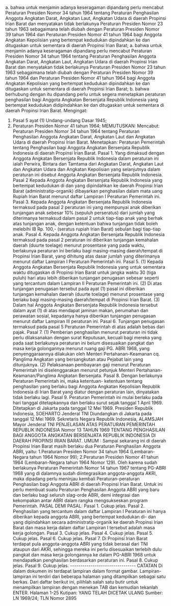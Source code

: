  a. bahwa untuk menjamin adanya keseragaman dipandang perlu mencabut Peraturan Presiden Nomor 34 tahun 1964 tentang Peraturan Penghasilan Anggota Angkatan Darat, Angkatan Laut, Angkatan Udara di daerah Propinsi Irian Barat dan menyatakan tidak berlakunya Peraturan Presiden Nomor 23 tahun 1963 sebagaimana telah diubah dengan Peraturan Presiden Nomor 39 tahun 1964 dan Peraturan Presiden Nomor 41 tahun 1964 bagi Anggota Angkatan Kepolisian yang bertempat kedudukan dipindahkan ke dan ditugaskan untuk sementara di daerah Propinsi Irian Barat; a. bahwa untuk menjamin adanya keseragaman dipandang perlu mencabut Peraturan Presiden Nomor 34 tahun 1964 tentang Peraturan Penghasilan Anggota Angkatan Darat, Angkatan Laut, Angkatan Udara di daerah Propinsi Irian Barat dan menyatakan tidak berlakunya Peraturan Presiden Nomor 23 tahun 1963 sebagaimana telah diubah dengan Peraturan Presiden Nomor 39 tahun 1964 dan Peraturan Presiden Nomor 41 tahun 1964 bagi Anggota Angkatan Kepolisian yang bertempat kedudukan dipindahkan ke dan ditugaskan untuk sementara di daerah Propinsi Irian Barat;
b. bahwa berhubung dengan itu dipandang perlu untuk segera menetapkan peraturan penghasilan bagi Anggota Angkatan Bersenjata Republik Indonesia yang bertempat kedudukan didipindahkan ke dan ditugaskan untuk sementara di daerah Propinsi Irian Barat. Mengingat:
1. Pasal 5 ayat (1) Undang-undang Dasar 1945;
2. Peraturan Presiden Nomor 41 tahun 1964;
MEMUTUSKAN:
 Mencabut: Peraturan Presiden Nomor 34 tahun 1964 tentang Peraturan Penghasilan Anggota Angkatan Darat, Angkatan Laut dan Angkatan Udara di daerah Propinsi Irian Barat. Menetapkan: Peraturan Pemerintah tentang Penghasilan bagi Anggota Angkatan Bersenjata Republik Indonesia di daerah Propinsi Irian Barat. Pasal 1. Yang dimaksud dengan Anggota Angkatan Bersenjata Republik Indonesia dalam peraturan ini ialah Perwira, Bintara dan Tamtama dari Angkatan Darat, Angkatan Laut dan Angkatan Udara dan Angkatan Kepolisian yang selanjutnya dalam peraturan ini disebut Anggota Angkatan Bersenjata Republik Indonesia. Pasal 2 Kepada Anggota Angkatan Bersenjata Republik Indonesia yang bertempat kedudukan di dan yang dipindahkan ke daerah Propinsi Irian Barat (administratip-organik) dibayarkan penghasilan dalam mata uang Rupiah Irian Barat menurut daftar Lampiran I Peraturan Pemerintah ini. Pasal 3. Kepada Anggota Angkatan Bersenjata Republik Indonesia termaksud pada pasal 2 peraturan ini yang mempunyai anak diberikan tunjangan anak sebesar 10% (sepuluh perseratus) dari jumlah yang diterimanya termaksud dalam pasal 2 untuk tiap-tiap anak yang berhak atas tunjangan anak, dengan ketentuan bahwa tunjangan tidak boleh melebihi IB Rp. 100,- (seratus rupiah Irian Barat) sebulan bagi tiap-tiap anak. Pasal 4. Kepada Anggota Angkatan Bersenjata Republik Indonesia termaksud pada pasal 2 peraturan ini diberikan tunjangan kemahalan daerah (duurte toelage) menurut prosentase yang pada waktu, berlakunya peraturan ini berlaku bagi masing-masing daerah/tempat di Propinsi Irian Barat, yang dihitung atas dasar jumlah yang diterimanya menurut daftar Lampiran I Peraturan Pemerintah ini. Pasal 5. (1) Kepada Anggota Angkatan Bersenjata Republik Indonesia yang untuk sementara waktu ditugaskan di Propinsi Irian Barat untuk jangka waktu 30 (tiga puluh) hari atau lebih diberikan tunjangan penugasan sebesar seperti yang tercantum dalam Lampiran II Peraturan Pemerintah ini. (2) Di atas tunjangan penugasan tersebut pada ayat (1) pasal ini diberikan tunjangan kemahalan daerah (duurte toelage) menurut prosentase yang beriaku bagi masing-masing daerah/tempat di Propinsi Irian Barat. (3) Dalam hal Anggota Angkatan Bersenjata Republik Indonesia tersebut dalam ayat (1) di atas mendapat jaminan makan, perumahan dan perawatan sosial, kepadanya hanya diberikan tunjangan penugasan menurut daftar Lampiran III peraturan ini. Pasal 6. Tunjangan penugasan termaksud pada pasal 5 Peraturan Pemerintah di atas adalah bebas dari pajak. Pasal 7. (1) Pemberian penghasilan menurut peraturan ini tidak perlu dilaksanakan dengan surat Keputusan, kecuali bagi mereka yang pada saat berlakunya peraturan ini belum disesuaikan pangkat dan masa kerja golongannya menurut ruang gaji PG. ABRI 1968, yang penyenggaraannya dilakukan oleh Menteri Pertahanan-Keamanan cq. Panglima Angkatan yang bersangkutan atau Pejabat lain yang ditunjuknya. (2) Pelaksanaan pembayaran gaji menurut Peraturan Pemerintah ini diselenggarakan menurut petunjuk Menteri Pertahanan- Keamanan/Panglima Angkatan Bersenjata. Pasal 8. Dengan berlakunya Peraturan Pemerintah ini, maka ketentuan- ketentuan tentang penghasilan yang berlaku bagi Anggota Angkatan Kepolisian Republik Indonesia di Irian Barat yang diatur dengan peraturan lain, dinyatakan tidak berlaku lagi. Pasal 9. Peraturan Pemerintah ini mulai berlaku pada hari tanggal ditetapkannya dan berlaku surut sejak tanggal 1 April 1969. Ditetapkan di Jakarta pada tanggal 12 Mei 1969. Presiden Republik Indonesia, SOEHARTO Jenderal TNI Diundangkan di Jakarta pada tanggal 12 Mei 1969. Sekretaris Negara Republik Indonesia, ALAMSJAH Mayor Jenderal TNI PENJELASAN ATAS PERATURAN PEMERINTAH REPUBLIK INDONESIA Nomor 13 TAHUN 1969 TENTANG PENGHASILAN BAGI ANGGOTA ANGKATAN BERSENJATA REPUBLIK INDONESIA DI DAERAH PROPINSI IRIAN BARAT. UMUM : Sampai sekarang ini di daerah Propinsi Irian Barat masih berlaku dua Peraturan Penghasilan Anggota ABRI, yaitu:
1.Peraturan Presiden Nomor 34 tahun 1964 (Lembaran-Negara tahun 1964 Nomor 99);
2.Peraturan Presiden Nomor 41 tahun 1964 (Lembaran-Negara tahun 1964 Nomor 129). Oleh karena sudah berlakunya Peraturan Pemerintah Nomor 14 tahun 1967 tentang PG-ABRI 1968 yang di dalamnya sudah diintegrasikan anggota-anggota AKRI, maka dipadang perlu meninjau kembali Peraturan-peraturan Penghasilan bagi Anggota ABRI di daerah Propinsi Irian Barat. Untuk ini perlu membuat suatu Peraturan Penghasilan Anggota ABRI yang baru dan berlaku bagi seluruh slag-orde ABRI, demi integrasi dan kekompakan antar ABRI dalam rangka mengsukseskan program Pemerintah. PASAL DEMI PASAL: Pasal 1. Cukup jelas. Pasal 2. Penghasilan yang tercantum dalam daftar Lampiran I Peraturan ini hanya diberikan kepada anggota ABRI, yang bertempat kedudukan di- dan yang dipindahkan secara administratip-organik ke daerah Propinsi Irian Barat dan masa kerja dalam daftar Lampiran I tersebut adalah masa kerja golongan. Pasal 3. Cukup jelas. Pasal 4. Cukup jelas. Pasal 5. Cukup jelas. Pasal 6. Cukup jelas. Pasal 7. Di Propinsi Irian Barat terdapat pula anggota-anggota ABRI yang tidak berasal dari TNI ataupun dari AKRI, sehingga mereka ini perlu disesuaikan terlebih dulu pangkat dan masa kerja golongannya ke dalam PG-ABRI 1968 untuk mendapatkan penghasilan berdasarkan peraturan ini. Pasal 8. Cukup jelas. Pasal 9. Cukup jelas. -------------------------------- CATATAN Di dalam dokumen ini terdapat lampiran dalam format gambar. Lampiran-lampiran ini terdiri dari beberapa halaman yang ditampilkan sebagai satu berkas. Dari daftar berikut ini, pilihlah salah satu butir untuk menampilkan lampiran dengan menekan TAB dan kemudian tekanlah ENTER. Halaman 1-25 Kutipan: YANG TELAH DICETAK ULANG Sumber: LN 1969/24; TLN Nomor 2895